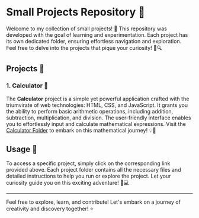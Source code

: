 # Small Projects Repository 🌟

Welcome to my collection of small projects! 🚀 This repository was developed with the goal of learning and experimentation. Each project has its own dedicated folder, ensuring effortless navigation and exploration. Feel free to delve into the projects that pique your curiosity! 🌈🔍

## Projects 📂

### 1. Calculator 🧮

The **Calculator** project is a simple yet powerful application crafted with the triumvirate of web technologies: HTML, CSS, and JavaScript. It grants you the ability to perform basic arithmetic operations, including addition, subtraction, multiplication, and division. 
The user-friendly interface enables you to effortlessly input and calculate mathematical expressions. Visit the [Calculator Folder](./simple-calculator) to embark on this mathematical journey! 💡📁

## Usage 🚀

To access a specific project, simply click on the corresponding link provided above. Each project folder contains all the necessary files and detailed instructions to help you run or explore the project. Let your curiosity guide you on this exciting adventure! 🌟💻

---

Feel free to explore, learn, and contribute! Let's embark on a journey of creativity and discovery together! ⭐
